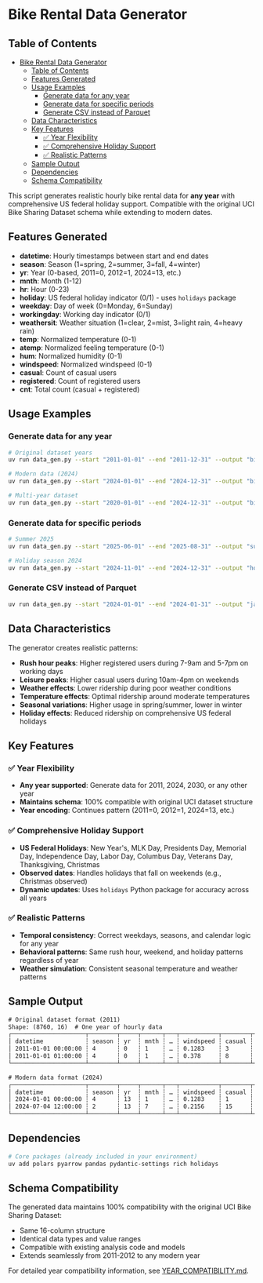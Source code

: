 # Bike Rental Data Generator

## Table of Contents
<!-- TOC -->

- [Bike Rental Data Generator](#bike-rental-data-generator)
  - [Table of Contents](#table-of-contents)
  - [Features Generated](#features-generated)
  - [Usage Examples](#usage-examples)
    - [Generate data for any year](#generate-data-for-any-year)
    - [Generate data for specific periods](#generate-data-for-specific-periods)
    - [Generate CSV instead of Parquet](#generate-csv-instead-of-parquet)
  - [Data Characteristics](#data-characteristics)
  - [Key Features](#key-features)
    - [✅ Year Flexibility](#-year-flexibility)
    - [✅ Comprehensive Holiday Support](#-comprehensive-holiday-support)
    - [✅ Realistic Patterns](#-realistic-patterns)
  - [Sample Output](#sample-output)
  - [Dependencies](#dependencies)
  - [Schema Compatibility](#schema-compatibility)

<!-- /TOC -->
This script generates realistic hourly bike rental data for **any year** with comprehensive US federal holiday support. Compatible with the original UCI Bike Sharing Dataset schema while extending to modern dates.

## Features Generated

- **datetime**: Hourly timestamps between start and end dates
- **season**: Season (1=spring, 2=summer, 3=fall, 4=winter)
- **yr**: Year (0-based, 2011=0, 2012=1, 2024=13, etc.)
- **mnth**: Month (1-12)
- **hr**: Hour (0-23)
- **holiday**: US federal holiday indicator (0/1) - uses `holidays` package
- **weekday**: Day of week (0=Monday, 6=Sunday)
- **workingday**: Working day indicator (0/1)
- **weathersit**: Weather situation (1=clear, 2=mist, 3=light rain, 4=heavy rain)
- **temp**: Normalized temperature (0-1)
- **atemp**: Normalized feeling temperature (0-1)
- **hum**: Normalized humidity (0-1)
- **windspeed**: Normalized windspeed (0-1)
- **casual**: Count of casual users
- **registered**: Count of registered users
- **cnt**: Total count (casual + registered)

## Usage Examples

### Generate data for any year

```bash
# Original dataset years
uv run data_gen.py --start "2011-01-01" --end "2011-12-31" --output "bike_data_2011.parquet"

# Modern data (2024)
uv run data_gen.py --start "2024-01-01" --end "2024-12-31" --output "bike_data_2024.parquet"

# Multi-year dataset
uv run data_gen.py --start "2020-01-01" --end "2024-12-31" --output "bikes_2020_2024.parquet"
```

### Generate data for specific periods

```bash
# Summer 2025
uv run data_gen.py --start "2025-06-01" --end "2025-08-31" --output "summer_2025.parquet"

# Holiday season 2024
uv run data_gen.py --start "2024-11-01" --end "2024-12-31" --output "holidays_2024.parquet"
```

### Generate CSV instead of Parquet

```bash
uv run data_gen.py --start "2024-01-01" --end "2024-01-31" --output "january_2024.csv"
```

## Data Characteristics

The generator creates realistic patterns:

- **Rush hour peaks**: Higher registered users during 7-9am and 5-7pm on working days
- **Leisure peaks**: Higher casual users during 10am-4pm on weekends
- **Weather effects**: Lower ridership during poor weather conditions
- **Temperature effects**: Optimal ridership around moderate temperatures
- **Seasonal variations**: Higher usage in spring/summer, lower in winter
- **Holiday effects**: Reduced ridership on comprehensive US federal holidays

## Key Features

### ✅ Year Flexibility

- **Any year supported**: Generate data for 2011, 2024, 2030, or any other year
- **Maintains schema**: 100% compatible with original UCI dataset structure
- **Year encoding**: Continues pattern (2011=0, 2012=1, 2024=13, etc.)

### ✅ Comprehensive Holiday Support

- **US Federal Holidays**: New Year's, MLK Day, Presidents Day, Memorial Day, Independence Day, Labor Day, Columbus Day, Veterans Day, Thanksgiving, Christmas
- **Observed dates**: Handles holidays that fall on weekends (e.g., Christmas observed)
- **Dynamic updates**: Uses `holidays` Python package for accuracy across all years

### ✅ Realistic Patterns

- **Temporal consistency**: Correct weekdays, seasons, and calendar logic for any year
- **Behavioral patterns**: Same rush hour, weekend, and holiday patterns regardless of year
- **Weather simulation**: Consistent seasonal temperature and weather patterns

## Sample Output

```txt
# Original dataset format (2011)
Shape: (8760, 16)  # One year of hourly data
┌─────────────────────┬────────┬─────┬──────┬───┬───────────┬────────┬────────────┬─────┐
│ datetime            ┆ season ┆ yr  ┆ mnth ┆ … ┆ windspeed ┆ casual ┆ registered ┆ cnt │
│ 2011-01-01 00:00:00 ┆ 4      ┆ 0   ┆ 1    ┆ … ┆ 0.1283    ┆ 3      ┆ 13         ┆ 16  │
│ 2011-01-01 01:00:00 ┆ 4      ┆ 0   ┆ 1    ┆ … ┆ 0.378     ┆ 8      ┆ 32         ┆ 40  │
└─────────────────────┴────────┴─────┴──────┴───┴───────────┴────────┴────────────┴─────┘

# Modern data format (2024)
┌─────────────────────┬────────┬─────┬──────┬───┬───────────┬────────┬────────────┬─────┐
│ datetime            ┆ season ┆ yr  ┆ mnth ┆ … ┆ windspeed ┆ casual ┆ registered ┆ cnt │
│ 2024-01-01 00:00:00 ┆ 4      ┆ 13  ┆ 1    ┆ … ┆ 0.1283    ┆ 1      ┆ 0          ┆ 1   │
│ 2024-07-04 12:00:00 ┆ 2      ┆ 13  ┆ 7    ┆ … ┆ 0.2156    ┆ 15     ┆ 8          ┆ 23  │
└─────────────────────┴────────┴─────┴──────┴───┴───────────┴────────┴────────────┴─────┘
```

## Dependencies

```bash
# Core packages (already included in your environment)
uv add polars pyarrow pandas pydantic-settings rich holidays
```

## Schema Compatibility

The generated data maintains 100% compatibility with the original UCI Bike Sharing Dataset:

- Same 16-column structure
- Identical data types and value ranges
- Compatible with existing analysis code and models
- Extends seamlessly from 2011-2012 to any modern year

For detailed year compatibility information, see [YEAR_COMPATIBILITY.md](YEAR_COMPATIBILITY.md).
